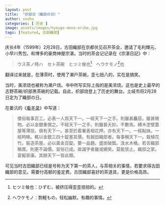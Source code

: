 ```yaml
---
layout: post
title:  "织部日（織部の日）"
author: soshu
categories: [ 历史 ]
image: assets/images/hyouge-mono-oribe.jpg
tags: [featured, 古田織部]
---
```


庆长4年（1599年）2月28日，古田織部在京都伏见召开茶会，邀请了毛利輝元、小早川秀包，和博多的豪商神屋宗湛。当时的茶会记记录在《宗湛日記》中：

> ウス茶ノ時ハ　セト茶碗　ヒツミ候也[^1]　へウケモノ[^2]也

翻译过来就是，在薄茶时，使用了濑户茶碗，歪七扭八的，实在是搞笑。

[^1]: ヒツミ候也：ひずむ，被挤压得歪歪扭扭的。
[^2]: へウケモノ：剽軽もの，轻松幽默，有趣的事情。

当时，美浓烧也被称为濑户烧。书中所写实际上指的是美浓烧。这也是史上最早的志野茶碗/织部黑茶碗的记载。自此，织部烧登上了历史的舞台。土岐市将2月28日定为了織部の日。

在姜沆的《[看羊录](http://m.blog.daum.net/_blog/_m/articleView.do?blogid=0JhIe&articleno=8767670)》中写道：

> 倭俗每事百工。必表一人爲天下一。一經天下一之手。則雖甚麤惡。雖甚微物。必以金銀重償之。不經天下一之手。則雖甚夭妙。不數焉。縛木塗壁蓋屋等薄技。俱有天下一。甚至於着署表相花押。亦有天下一。一經點抹。一經眄睞。輒以金銀三四十錠塞其價。有掘田織部者。每事稱天下一。栽植花竹。裝造茶屋。必以黃金百錠。要一品題。盛炭破瓢。汲水木桶。若言織部稱賞。則更不論價。習俗已成。故識字者雖或姍笑。莫能禁止。織部之家。富擬家康。其餘天下一皆此類。

可见当时古田織部已经是号称为天下第一的茶人，与茶相关的事情，若要求得古田織部的意见，需要付高额的鉴定费。古田織部喜好的茶道具，更是价格高昂。
